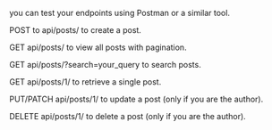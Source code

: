 you can test your endpoints using Postman or a similar tool.

POST to api/posts/ to create a post.

GET api/posts/ to view all posts with pagination.

GET api/posts/?search=your_query to search posts.

GET api/posts/1/ to retrieve a single post.

PUT/PATCH api/posts/1/ to update a post (only if you are the author).

DELETE api/posts/1/ to delete a post (only if you are the author).